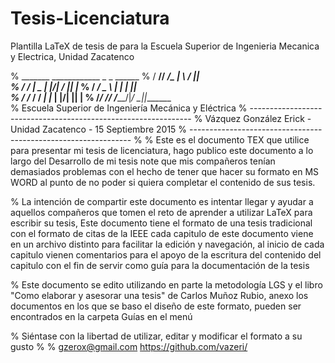 # Tesis-Licenciatura

Plantilla LaTeX de tesis de para la Escuela Superior de Ingenieria Mecanica y Electrica, Unidad Zacatenco 

%                 _______ ____________  _    _ ______
%                /  ____//  ____/\_   \| \  / ||  ___\
%               /  /___  |  \__   | |\/|  \/  ||  |___
%              /   ___/  \___  \  | |  |      ||   ___\
%             /  /____  ____/  / _| |_ | |\/| ||  |____
%            /_______/ /______/ /_____/|_/  \_||_______\
%        Escuela Superior de Ingeniería Mecánica y Eléctrica 
% ---------------------------------------------------------------
% Vázquez González Erick - Unidad Zacatenco - 15 Septiembre 2015
% ---------------------------------------------------------------
%
% Este es el documento TEX que utilice para presentar mi tesis de licenciatura, hago publico este documento a lo largo del Desarrollo de mi tesis note que mis compañeros tenían demasiados problemas con el hecho de tener que hacer su formato en MS WORD al punto de no poder si quiera completar el contenido de sus tesis.

% La intención de compartir este documento es intentar llegar y ayudar a aquellos compañeros que tomen el reto de aprender a utilizar LaTeX para escribir su tesis, Este documento tiene el formato de una tesis tradicional con el formato de citas de la IEEE cada capitulo de este documento viene en un archivo distinto para facilitar la edición y navegación, al inicio de cada  capitulo vienen comentarios para el apoyo de la escritura del contenido del capitulo con el fin de servir como guía para la documentación de la tesis

% Este documento se edito utilizando en parte la metodología LGS y el libro "Como elaborar y asesorar una tesis" de Carlos Muñoz Rubio, anexo los documentos en los que se baso el diseño de este formato, pueden ser encontrados en la carpeta Guías en el menú 

% Siéntase con la libertad de utilizar, editar y modificar el formato a su gusto 
%
%   gzerox@gmail.com            https://github.com/vazeri/
